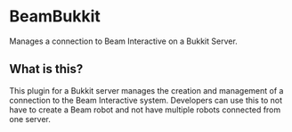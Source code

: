 # BeamBukkit
Manages a connection to Beam Interactive on a Bukkit Server.

## What is this?
This plugin for a Bukkit server manages the creation and management of a connection to the Beam Interactive system. Developers can use this to not have to create a Beam robot and not have multiple robots connected from one server.

